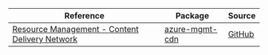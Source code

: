 | Reference | Package | Source |
|---|---|---|
|[Resource Management - Content Delivery Network](mgmt-cdn-readme.md)|[azure-mgmt-cdn](https://pypi.org/project/azure-mgmt-cdn)|[GitHub](https://github.com/Azure/azure-sdk-for-python/blob/main/sdk/cdn/azure-mgmt-cdn)|
